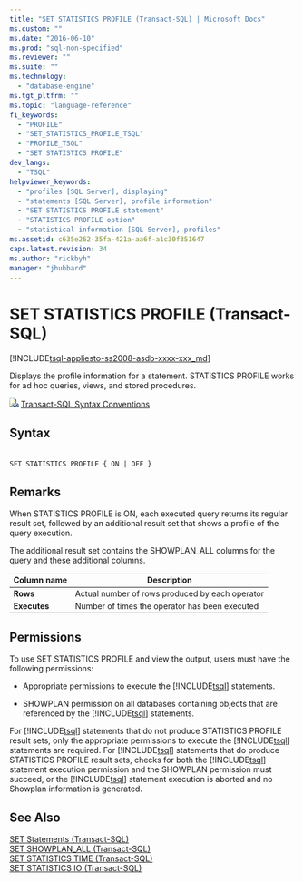 ```yaml
---
title: "SET STATISTICS PROFILE (Transact-SQL) | Microsoft Docs"
ms.custom: ""
ms.date: "2016-06-10"
ms.prod: "sql-non-specified"
ms.reviewer: ""
ms.suite: ""
ms.technology: 
  - "database-engine"
ms.tgt_pltfrm: ""
ms.topic: "language-reference"
f1_keywords: 
  - "PROFILE"
  - "SET_STATISTICS_PROFILE_TSQL"
  - "PROFILE_TSQL"
  - "SET STATISTICS PROFILE"
dev_langs: 
  - "TSQL"
helpviewer_keywords: 
  - "profiles [SQL Server], displaying"
  - "statements [SQL Server], profile information"
  - "SET STATISTICS PROFILE statement"
  - "STATISTICS PROFILE option"
  - "statistical information [SQL Server], profiles"
ms.assetid: c635e262-35fa-421a-aa6f-a1c30f351647
caps.latest.revision: 34
ms.author: "rickbyh"
manager: "jhubbard"
---
```

# SET STATISTICS PROFILE (Transact-SQL)
[!INCLUDE[tsql-appliesto-ss2008-asdb-xxxx-xxx_md](../../relational-databases/import-export/includes/tsql-appliesto-ss2008-asdb-xxxx-xxx-md.md)]

  Displays the profile information for a statement. STATISTICS PROFILE works for ad hoc queries, views, and stored procedures.  
  
 ![Topic link icon](../../a9notintoc/media/topic-link.gif "Topic link icon") [Transact-SQL Syntax Conventions](../../t-sql/language-elements/transact-sql-syntax-conventions-transact-sql.md)  
  
## Syntax  
  
```  
  
SET STATISTICS PROFILE { ON | OFF }  
```  
  
## Remarks  
 When STATISTICS PROFILE is ON, each executed query returns its regular result set, followed by an additional result set that shows a profile of the query execution.  
  
 The additional result set contains the SHOWPLAN_ALL columns for the query and these additional columns.  
  
|Column name|Description|  
|-----------------|-----------------|  
|**Rows**|Actual number of rows produced by each operator|  
|**Executes**|Number of times the operator has been executed|  
  
## Permissions  
 To use SET STATISTICS PROFILE and view the output, users must have the following permissions:  
  
-   Appropriate permissions to execute the [!INCLUDE[tsql](../../a9notintoc/includes/tsql-md.md)] statements.  
  
-   SHOWPLAN permission on all databases containing objects that are referenced by the [!INCLUDE[tsql](../../a9notintoc/includes/tsql-md.md)] statements.  
  
 For [!INCLUDE[tsql](../../a9notintoc/includes/tsql-md.md)] statements that do not produce STATISTICS PROFILE result sets, only the appropriate permissions to execute the [!INCLUDE[tsql](../../a9notintoc/includes/tsql-md.md)] statements are required. For [!INCLUDE[tsql](../../a9notintoc/includes/tsql-md.md)] statements that do produce STATISTICS PROFILE result sets, checks for both the [!INCLUDE[tsql](../../a9notintoc/includes/tsql-md.md)] statement execution permission and the SHOWPLAN permission must succeed, or the [!INCLUDE[tsql](../../a9notintoc/includes/tsql-md.md)] statement execution is aborted and no Showplan information is generated.  
  
## See Also  
 [SET Statements &#40;Transact-SQL&#41;](../../t-sql/statements/set-statements-transact-sql.md)   
 [SET SHOWPLAN_ALL &#40;Transact-SQL&#41;](../../t-sql/statements/set-showplan-all-transact-sql.md)   
 [SET STATISTICS TIME &#40;Transact-SQL&#41;](../../t-sql/statements/set-statistics-time-transact-sql.md)   
 [SET STATISTICS IO &#40;Transact-SQL&#41;](../../t-sql/statements/set-statistics-io-transact-sql.md)  
  
  